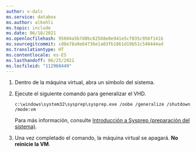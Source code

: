 ```yaml
---
author: v-dalc
ms.service: databox
ms.author: alkohli
ms.topic: include
ms.date: 06/18/2021
ms.openlocfilehash: 95604a5b7d0bc62568e0e941e5cf035c956f141b
ms.sourcegitcommit: cd8e78a9e64736e1a03fb1861d19b51c540444ad
ms.translationtype: HT
ms.contentlocale: es-ES
ms.lasthandoff: 06/25/2021
ms.locfileid: "112968449"
---
```

1. Dentro de la máquina virtual, abra un símbolo del sistema.

1. Ejecute el siguiente comando para generalizar el VHD. 

    ```
    c:\windows\system32\sysprep\sysprep.exe /oobe /generalize /shutdown /mode:vm
    ```
    
    Para más información, consulte [Introducción a Sysprep (preparación del sistema)](/windows-hardware/manufacture/desktop/sysprep--system-preparation--overview).

1.  Una vez completado el comando, la máquina virtual se apagará. **No reinicie la VM**.
